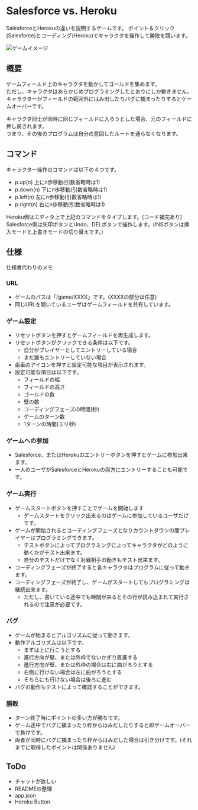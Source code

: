 # Salesforce vs. Heroku


SalesforceとHerokuの違いを説明するゲームです。
ポイント＆クリック(Salesforce)とコーディング(Heroku)でキャラクタを操作して勝敗を競います。

![ゲームイメージ](public/images/illust/02.png)

## 概要
ゲームフィールド上のキャラクタを動かしてゴールドを集めます。  
ただし、キャラクタはあらかじめプログラミングしたとおりにしか動きません。  
キャラクターがフィールドの範囲外にはみ出したりバグに捕まったりするとゲームオーバーです。  

キャラクタ同士が同時に同じフィールドに入ろうとした場合、元のフィールドに押し戻されます。  
つまり、その後のプログラムは自分の意図したルートを通らなくなります。

## コマンド
キャラクター操作のコマンドは以下の４つです。

- p.up(n) 上にn歩移動(引数省略時は1)
- p.down(n) 下にn歩移動(引数省略時は1)
- p.left(n) 左にn歩移動(引数省略時は1)
- p.right(n) 右にn歩移動(引数省略時は1)

Heroku側はエディタ上で上記のコマンドをタイプします。(コード補完あり)  
Salesforce側は矢印ボタンとUndo、DELボタンで操作します。(INSボタンは挿入モードと上書きモードの切り替えです。)


## 仕様
仕様書代わりのメモ

### URL
- ゲームのパスは「/game/XXXX」です。(XXXXの部分は任意)
- 同じURLを開いているユーザはゲームフィールドを共有しています。

### ゲーム設定
- リセットボタンを押すとゲームフィールドを再生成します。
- リセットボタンがクリックできる条件は以下です。
  - 自分がプレイヤーとしてエントリーしている場合
  - まだ誰もエントリーしていない場合
- 歯車のアイコンを押すと設定可能な項目が表示されます。
- 設定可能な項目は以下です。
  - フィールドの幅
  - フィールドの高さ
  - ゴールドの数
  - 壁の数
  - コーディングフェーズの時間(秒)
  - ゲームのターン数
  - 1ターンの時間(ミリ秒)

### ゲームへの参加
- Salesforce、またはHerokuのエントリーボタンを押すとゲームに参加出来ます。
- 一人のユーザがSalesforceとHerokuの両方にエントリーすることも可能です。

### ゲーム実行
- ゲームスタートボタンを押すことでゲームを開始します
  - ゲームスタートをクリック出来るのはゲームに参加しているユーザだけです。
- ゲームが開始されるとコーディングフェーズとなりカウントダウンの間プレイヤーはプログラミングできます。
  - テストボタンによってプログラミングによってキャラクタがどのように動くかがテスト出来ます。
  - 自分のテストだけでなく対戦相手の動きもテスト出来ます。
- コーディングフェーズが終了すると各キャラクタはプログラムに従って動きます。
- コーディングフェーズが終了し、ゲームがスタートしてもプログラミングは継続出来ます。
  - ただし、書いている途中でも時間が来るとその行が読み込まれて実行されるので注意が必要です。

### バグ
- ゲームが始まるとアルゴリズムに従って動きます。
- 動作アルゴリズムは以下です。
  - まずは上に行こうとする
  - 進行方向が壁、または外枠でないかぎり直進する
  - 進行方向が壁、または外枠の場合は右に曲がろうとする
  - 右側に行けない場合は左に曲がろうとする
  - そちらにも行けない場合は後ろに進む
- バグの動作もテストによって確認することができます。

### 勝敗
- ターン終了時にポイントの多い方が勝ちです。
- ゲーム途中でバグに捕まったり枠からはみだしたりすると即ゲームオーバーで負けです。
- 両者が同時にバグに捕まったり枠からはみだした場合は引き分けです。(それまでに取得したポイントは関係ありません)

## ToDo
- チャットが欲しい
- READMEの整理
- app.json
- Heroku Button
